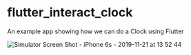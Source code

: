 # flutter_interact_clock

An example app showing how we can do a Clock using Flutter

![Simulator Screen Shot - iPhone 6s - 2019-11-21 at 13 52 44](https://user-images.githubusercontent.com/10728633/69327016-4a3e0f00-0c66-11ea-8c15-ec76d86b87eb.png)
